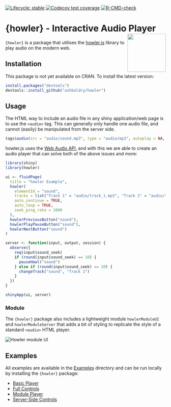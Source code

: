 
<!-- badges: start -->
[![Lifecycle: stable](https://img.shields.io/badge/lifecycle-stable-green.svg)](https://lifecycle.r-lib.org/articles/stages.html#stable)
[![Codecov test coverage](https://codecov.io/gh/ashbaldry/howler/branch/main/graph/badge.svg)](https://app.codecov.io/gh/ashbaldry/howler?branch=main)
[![R-CMD-check](https://github.com/ashbaldry/howler/workflows/R-CMD-check/badge.svg)](https://github.com/ashbaldry/howler/actions)
<!-- badges: end -->

# {howler}  - Interactive Audio Player <img src="https://raw.githubusercontent.com/ashbaldry/howler/master/man/figures/logo.png" align="right" width="120"/>

`{howler}` is a package that utilises the [howler.js](https://github.com/goldfire/howler.js) library to play audio on the modern web. 

## Installation

This package is not yet available on CRAN. To install the latest version: 

```r
install.packages("devtools")
devtools::install_github("ashbaldry/howler")
```

## Usage

The HTML way to include an audio file in any shiny application/web page is to use the `<audio>` tag. This can generally only handle one audio file, and cannot (easily) be manipulated from the server side. 

```r
tags$audio(src = "audio/sound.mp3", type = "audio/mp3", autoplay = NA, controls = NA)
```

howler.js uses the [Web Audio API](https://webaudio.github.io/web-audio-api/), and with this we are able to create an audio player that can solve both of the above issues and more:

```r
library(shiny)
library(howler)

ui <- fluidPage(
  title = "howler Example",
  howler(
    elementId = "sound", 
    tracks = list("Track 1" = "audio/track_1.mp3", "Track 2" = "audio/track_2.mp3"),
    auto_continue = TRUE,
    auto_loop = TRUE,
    seek_ping_rate = 1000
  ),
  howlerPreviousButton("sound"),
  howlerPlayPauseButton("sound"),
  howlerNextButton("sound")
)

server <- function(input, output, session) {
  observe({
    req(input$sound_seek)
    if (round(input$sound_seek) == 10) {
      pauseHowl("sound")
    } else if (round(input$sound_seek) == 20) {
      changeTrack("sound", "Track 2")
    }
  })
}

shinyApp(ui, server)
```

### Module

The `{howler}` package also includes a lightweight module `howlerModuleUI` and `howlerModuleServer` that adds a bit of styling to replicate the style of a standard `<audio>` HTML player.

![Howler module UI](man/figures/howler_module.png)

## Examples

All examples are available in the [Examples](https://github.com/ashbaldry/howler/tree/main/inst/examples) directory and can be run locally by installing the `{howler}` package:

- [Basic Player](https://github.com/ashbaldry/howler/tree/main/inst/examples/basic)
- [Full Controls](https://github.com/ashbaldry/howler/tree/main/inst/examples/full)
- [Module Player](https://github.com/ashbaldry/howler/tree/main/inst/examples/module)
- [Server-Side Controls](https://github.com/ashbaldry/howler/tree/main/inst/examples/server)

